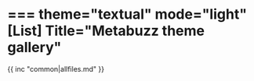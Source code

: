 ===
theme="textual"
mode="light"
[List]
Title="Metabuzz theme gallery"
===

{{ inc "common|allfiles.md" }}

